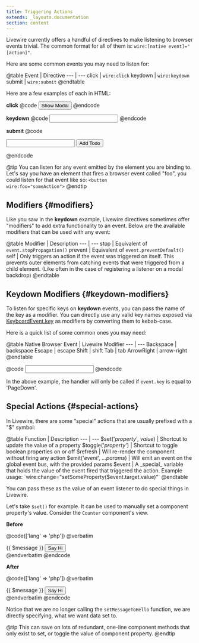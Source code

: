 ```yaml
---
title: Triggering Actions
extends: _layouts.documentation
section: content
---
```


Livewire currently offers a handful of directives to make listening to browser events trivial. The common format for all of them is: `wire:[native event]="[action]"`.

Here are some common events you may need to listen for:

@table
Event | Directive
--- | ---
click | `wire:click`
keydown | `wire:keydown`
submit | `wire:submit`
@endtable

Here are a few examples of each in HTML:

**click**
@code
<button wire:click="showModal">Show Modal</button>
@endcode

**keydown**
@code
<input wire:keydown.enter="search">
@endcode

**submit**
@code
<form wire:submit="addTodo">
    <input wire:model="title">
    <button>Add Todo</button>
</form>
@endcode

@tip
You can listen for any event emitted by the element you are binding to. Let's say you have an element that fires a browser event called "foo", you could listen for that event like so: <code>&lt;button wire:foo="someAction"&gt;</code>
@endtip

## Modifiers {#modifiers}

Like you saw in the **keydown** example, Livewire directives sometimes offer "modifiers" to add extra functionality to an event. Below are the available modifiers that can be used with any event:

@table
Modifier | Description
--- | ---
stop | Equivalent of `event.stopPropagation()`
prevent | Equivalent of `event.preventDefault()`
self | Only triggers an action if the event was triggered on itself. This prevents outer elements from catching events that were triggered from a child element. (Like often in the case of registering a listener on a modal backdrop)
@endtable

## Keydown Modifiers {#keydown-modifiers}

To listen for specific keys on **keydown** events, you can pass the name of the key as a modifier. You can directly use any valid key names exposed via [KeyboardEvent.key](https://developer.mozilla.org/en-US/docs/Web/API/KeyboardEvent/key/Key_Values) as modifiers by converting them to kebab-case.

Here is a quick list of some common ones you may need:

@table
Native Browser Event | Livewire Modifier
--- | ---
Backspace | backspace
Escape | escape
Shift | shift
Tab | tab
ArrowRight | arrow-right
@endtable

@code
<input wire:keydown.page-down="foo">
@endcode

In the above example, the handler will only be called if `event.key` is equal to 'PageDown'.

## Special Actions {#special-actions}
In Livewire, there are some "special" actions that are usually prefixed with a "$" symbol:

@table
Function | Description
--- | ---
$set('_property_', _value_) | Shortcut to update the value of a property
$toggle('_property_') | Shortcut to toggle boolean properties on or off
$refresh | Will re-render the component without firing any action
$emit('_event_', _...params_) | Will emit an event on the global event bus, with the provided params
$event | A _special_ variable that holds the value of the event fired that triggered the action. Example usage: `wire:change="setSomeProperty($event.target.value)"`
@endtable

You can pass these as the value of an event listener to do special things in Livewire.

Let's take `$set()` for example. It can be used to manually set a component property's value. Consider the `Counter` component's view.

**Before**

@code(['lang' => 'php'])
@verbatim
<div>
    {{ $message }}
    <button wire:click="setMessageToHello">Say Hi</button>
</div>
@endverbatim
@endcode

**After**

@code(['lang' => 'php'])
@verbatim
<div>
    {{ $message }}
    <button wire:click="$set('message', 'Hello')">Say Hi</button>
</div>
@endverbatim
@endcode

Notice that we are no longer calling the `setMessageToHello` function, we are directly specifying, what we want data set to.

@tip
This can save on lots of redundant, one-line component methods that only exist to set, or toggle the value of component property.
@endtip
